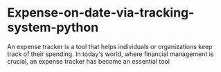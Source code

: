 # Expense-on-date-via-tracking-system-python
An expense tracker is a tool that helps individuals or organizations keep track of their spending. In today's world, where financial management is crucial, an expense tracker has become an essential tool 




